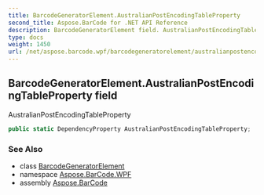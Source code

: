 ```yaml
---
title: BarcodeGeneratorElement.AustralianPostEncodingTableProperty
second_title: Aspose.BarCode for .NET API Reference
description: BarcodeGeneratorElement field. AustralianPostEncodingTableProperty
type: docs
weight: 1450
url: /net/aspose.barcode.wpf/barcodegeneratorelement/australianpostencodingtableproperty/
---
```

## BarcodeGeneratorElement.AustralianPostEncodingTableProperty field

AustralianPostEncodingTableProperty

```csharp
public static DependencyProperty AustralianPostEncodingTableProperty;
```

### See Also

* class [BarcodeGeneratorElement](../)
* namespace [Aspose.BarCode.WPF](../../../aspose.barcode.wpf/)
* assembly [Aspose.BarCode](../../../)


